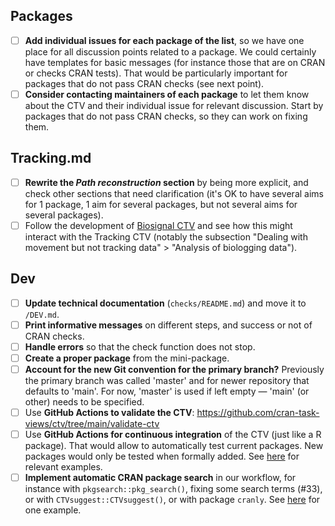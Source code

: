 ## Packages

- [ ] **Add individual issues for each package of the list**, so we have one
      place for all discussion points related to a package. We could certainly
      have templates for basic messages (for instance those that are on CRAN or
      checks CRAN tests). That would be particularly important for packages that
      do not pass CRAN checks (see next point).
- [ ] **Consider contacting maintainers of each package** to let them know about
      the CTV and their individual issue for relevant discussion. Start by
      packages that do not pass CRAN checks, so they can work on fixing them.

## Tracking.md

- [ ] **Rewrite the _Path reconstruction_ section** by being more explicit, and
      check other sections that need clarification (it's OK to have several aims
      for 1 package, 1 aim for several packages, but not several aims for
      several packages).
- [ ] Follow the development of [Biosignal
      CTV](https://github.com/cran-task-views/ctv/issues/68) and see how this
      might interact with the Tracking CTV (notably the subsection "Dealing with
      movement but not tracking data" > "Analysis of biologging data").

## Dev

- [ ] **Update technical documentation** (`checks/README.md`) and move it to
      `/DEV.md`.
- [ ] **Print informative messages** on different steps, and success or not
      of CRAN checks.
- [ ] **Handle errors** so that the check function does not stop.
- [ ] **Create a proper package** from the mini-package.
- [ ] **Account for the new Git convention for the primary branch?** Previously
      the primary branch was called 'master' and for newer repository that
      defaults to 'main'. For now, 'master' is used if left empty — 'main' (or
      other) needs to be specified.
- [ ] Use **GitHub Actions to validate the CTV**:
      https://github.com/cran-task-views/ctv/tree/main/validate-ctv
- [ ] Use **GitHub Actions for continuous integration** of the CTV (just like a
      R package). That would allow to automatically test current packages. New
      packages would only be tested when formally added. See
      [here](https://github.com/r-lib/actions) for relevant examples.
- [ ] **Implement automatic CRAN package search** in our workflow, for instance
      with `pkgsearch::pkg_search()`, fixing some search terms (#33), or with
      `CTVsuggest::CTVsuggest()`, or with package `cranly`. See
      [here](https://github.com/walkabilly/pa_task_view/blob/master/package-finder.md)
      for one example.
